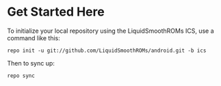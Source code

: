 Get Started Here
================

To initialize your local repository using the LiquidSmoothROMs ICS, use a command like this:

    repo init -u git://github.com/LiquidSmoothROMs/android.git -b ics

Then to sync up:

    repo sync

